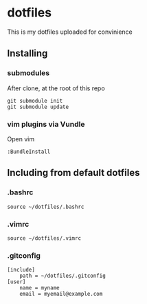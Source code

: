 # dotfiles
This is my dotfiles uploaded for convinience

## Installing

### submodules
After clone, at the root of this repo
```
git submodule init
git submodule update
```

### vim plugins via Vundle
Open vim
```
:BundleInstall
```

## Including from default dotfiles

### .bashrc
```
source ~/dotfiles/.bashrc
```

### .vimrc
```
source ~/dotfiles/.vimrc
```

### .gitconfig
```
[include]
    path = ~/dotfiles/.gitconfig
[user]
    name = myname
    email = myemail@example.com
```
